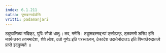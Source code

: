 ```yaml
---
index: 6.1.211
sutra: युष्मदस्मदोर्ङसि
vritti: padamanjari
---
```


 ठ्युष्यसिब्यां मदिक्ऽ, युषिः सौत्रो धातुः। तव, ममेति। ठ्युष्मदस्मद्भ्यां ङ्सोऽस्ऽ, ठ्तवममौ ङसिऽ इति मपर्यन्तस्य तवममादेशः, शेषे लोपः, ठतो गुणेऽ इति पररूपत्वम्, ठेकादेश उदातेनोदातःऽ इति विभक्तेरुदातत्वे प्राप्ते इदमुच्यते ॥